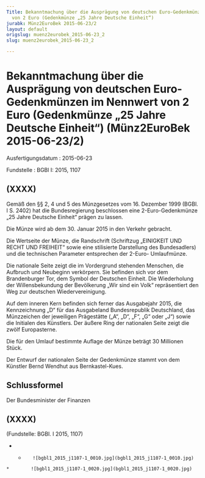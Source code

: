 ```yaml
---
Title: Bekanntmachung über die Ausprägung von deutschen Euro-Gedenkmünzen im Nennwert
  von 2 Euro (Gedenkmünze „25 Jahre Deutsche Einheit“)
jurabk: Münz2EuroBek 2015-06-23/2
layout: default
origslug: muenz2eurobek_2015-06-23_2
slug: muenz2eurobek_2015-06-23_2

---
```


# Bekanntmachung über die Ausprägung von deutschen Euro-Gedenkmünzen im Nennwert von 2 Euro (Gedenkmünze „25 Jahre Deutsche Einheit“) (Münz2EuroBek 2015-06-23/2)

Ausfertigungsdatum
:   2015-06-23

Fundstelle
:   BGBl I: 2015, 1107


## (XXXX)

Gemäß den §§ 2, 4 und 5 des Münzgesetzes vom 16. Dezember 1999 (BGBl.
I S. 2402) hat die Bundesregierung beschlossen eine 2-Euro-Gedenkmünze
„25 Jahre Deutsche Einheit“ prägen zu lassen.

Die Münze wird ab dem 30. Januar 2015 in den Verkehr gebracht.

Die Wertseite der Münze, die Randschrift (Schriftzug „EINIGKEIT UND
RECHT UND FREIHEIT“ sowie eine stilisierte Darstellung des
Bundesadlers) und die technischen Parameter entsprechen der 2-Euro-
Umlaufmünze.

Die nationale Seite zeigt die im Vordergrund stehenden Menschen, die
Aufbruch und Neubeginn verkörpern. Sie befinden sich vor dem
Brandenburger Tor, dem Symbol der Deutschen Einheit. Die Wiederholung
der Willensbekundung der Bevölkerung „Wir sind ein Volk“ repräsentiert
den Weg zur deutschen Wiedervereinigung.

Auf dem inneren Kern befinden sich ferner das Ausgabejahr 2015, die
Kennzeichnung „D“ für das Ausgabeland Bundesrepublik Deutschland, das
Münzzeichen der jeweiligen Prägestätte („A“, „D“, „F“, „G“ oder „J“)
sowie die Initialen des Künstlers. Der äußere Ring der nationalen
Seite zeigt die zwölf Europasterne.

Die für den Umlauf bestimmte Auflage der Münze beträgt 30 Millionen
Stück.

Der Entwurf der nationalen Seite der Gedenkmünze stammt von dem
Künstler Bernd Wendhut aus Bernkastel-Kues.


## Schlussformel

Der Bundesminister der Finanzen


## (XXXX)

(Fundstelle: BGBl. I 2015, 1107)


*    *        ![bgbl1_2015_j1107-1_0010.jpg](bgbl1_2015_j1107-1_0010.jpg)
    *        ![bgbl1_2015_j1107-1_0020.jpg](bgbl1_2015_j1107-1_0020.jpg)


